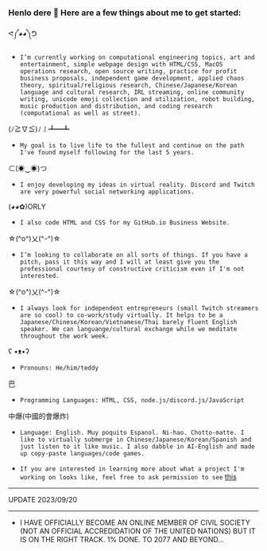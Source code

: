 ### Henlo dere 👋 Here are a few things about me to get started:


ᕙ༼◕◕༽ᕤ 
- `I’m currently working on computational engineering topics, art and entertainment, simple webpage design with HTML/CSS, MacOS operations research, open source writing, practice for profit business proposals, independent game development, applied chaos theory, spiritual/religious research, Chinese/Japanese/Korean language and cultural research, IRL streaming, online community writing, unicode emoji collection and utilization, robot building, music production and distribution, and coding research (computational as well as street).`



(ﾉ≧∇≦)ﾉ ﾐ ┻━┻ 
- `My goal is to live life to the fullest and continue on the path I've found myself following for the last 5 years.`



⊂(◉‿◉)つ
- `I enjoy developing my ideas in virtual reality. Discord and Twitch are very powerful social networking applications.`



(◕◕✿)ORLY 
- `I also code HTML and CSS for my GitHub.io Business Website.`



☆(^o^)乂(^-^)☆ 
- `I’m looking to collaborate on all sorts of things. If you have a pitch, pass it this way and I will at least give you the professional courtesy of constructive criticism even if I'm not interested.`



☆(^o^)乂(^-^)☆ 
- `I always look for independent entrepreneurs (small Twitch streamers are so cool) to co-work/study virtually. It helps to be a Japanese/Chinese/Korean/Vietnamese/Thai barely fluent English speaker. We can languange/cultural exchange while we meditate throughout the work week.`



ʕ •ᴥ•ʔ 
- `Pronouns: He/him/teddy`



巴 
- `Programming Languages: HTML, CSS, node.js/discord.js/JavaScript`



中爆(中國的會爆炸) 
- `Language: English. Muy poquito Espanol. Ni-hao. Chotto-matte. I like to virtually submerge in Chinese/Japanese/Korean/Spanish and just listen to it like music. I also dabble in AI-English and made up copy-paste languages/code games.`


- `If you are interested in learning more about what a project I'm working on looks like, feel free to ask permission to see` [this](https://github.com/saisonxiang/gee3wee/tree/⊂(◉‿◉)つ)



***
UPDATE 2023/09/20
***

- I HAVE OFFICIALLY BECOME AN ONLINE MEMBER OF CIVIL SOCIETY (NOT AN OFFICIAL ACCREDIDATION OF THE UNITED NATIONS) BUT IT IS ON THE RIGHT TRACK. 1% DONE. TO 2077 AND BEYOND...







